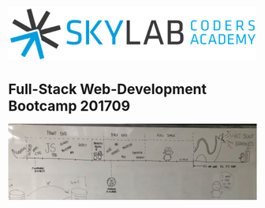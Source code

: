 ![Skylab Coders Academy](./stuff/misc/skylab-logo.png)

# Full-Stack Web-Development Bootcamp 201709

![Calendar](./stuff/misc/calendar.jpg)